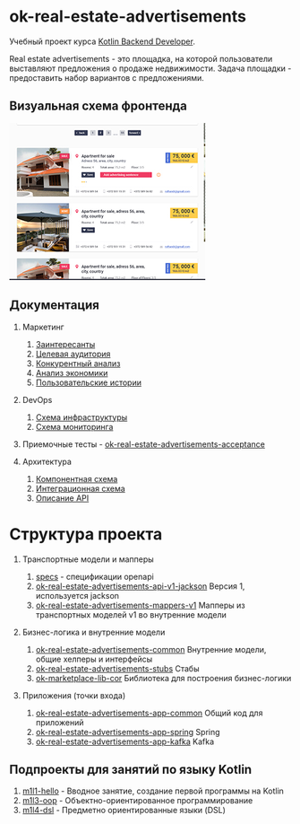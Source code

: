 # ok-real-estate-advertisements

Учебный проект курса
[Kotlin Backend Developer](https://otus.ru/lessons/kotlin/?int_source=courses_catalog&int_term=programming).


Real estate advertisements - это площадка, на которой пользователи выставляют предложения о продаже недвижимости.
Задача площадки - предоставить набор вариантов с предложениями.

## Визуальная схема фронтенда

![Макет фронта](imgs/design-layout.png)

## Документация

1. Маркетинг
    1. [Заинтересанты](./docs/01-marketing/02-stakeholders.md)
    2. [Целевая аудитория](./docs/01-marketing/01-target-audience.md)
    3. [Конкурентный анализ](./docs/01-marketing/03-concurrency.md)
    4. [Анализ экономики](./docs/01-marketing/04-economy.md)
    5. [Пользовательские истории](./docs/01-marketing/05-user-stories.md)

2. DevOps
   1. [Схема инфраструктуры](./docs/02-devops/01-infrastruture.md)
   2. [Схема мониторинга](./docs/02-devops/02-monitoring.md)

3. Приемочные тесты - [ok-real-estate-advertisements-acceptance](ok-real-estate-advertisements-acceptance)

4. Архитектура
   1. [Компонентная схема](./docs/04-architecture/01-arch.md)
   2. [Интеграционная схема](./docs/04-architecture/02-integration.md)
   3. [Описание API](./docs/04-architecture/03-api.md)


# Структура проекта

1. Транспортные модели и мапперы
   1. [specs](specs) - спецификации openapi
   2. [ok-real-estate-advertisements-api-v1-jackson](ok-real-estate-advertisements-api-v1-jackson) Версия 1, используется jackson
   3. [ok-real-estate-advertisements-mappers-v1](ok-real-estate-advertisements-mappers-v1) Мапперы из транспортных моделей v1 во внутренние модели

2. Бизнес-логика и внутренние модели 
   1. [ok-real-estate-advertisements-common](ok-real-estate-advertisements-common) Внутренние модели, общие хелперы и интерфейсы
   2. [ok-real-estate-advertisements-stubs](ok-real-estate-advertisements-stubs) Стабы
   3. [ok-marketplace-lib-cor](ok-real-estate-advertisements-lib-cor) Библиотека для построения бизнес-логики

3. Приложения (точки входа)
   1. [ok-real-estate-advertisements-app-common](ok-real-estate-advertisements-app-common) Общий код для приложений
   2. [ok-real-estate-advertisements-app-spring](ok-real-estate-advertisements-app-spring) Spring
   3. [ok-real-estate-advertisements-app-kafka](ok-real-estate-advertisements-app-kafka) Kafka


## Подпроекты для занятий по языку Kotlin

1. [m1l1-hello](m1l1-hello) - Вводное занятие, создание первой программы на Kotlin
2. [m1l3-oop](m1l3-oop) - Объектно-ориентированное программирование
3. [m1l4-dsl](m1l4-dsl) - Предметно ориентированные языки (DSL)